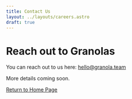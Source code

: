 ```yaml
---
title: Contact Us
layout: ../layouts/careers.astro
draft: true
---
```


# Reach out to Granolas

You can reach out to us here: hello@granola.team

More details coming soon. 

[Return to Home Page](/)